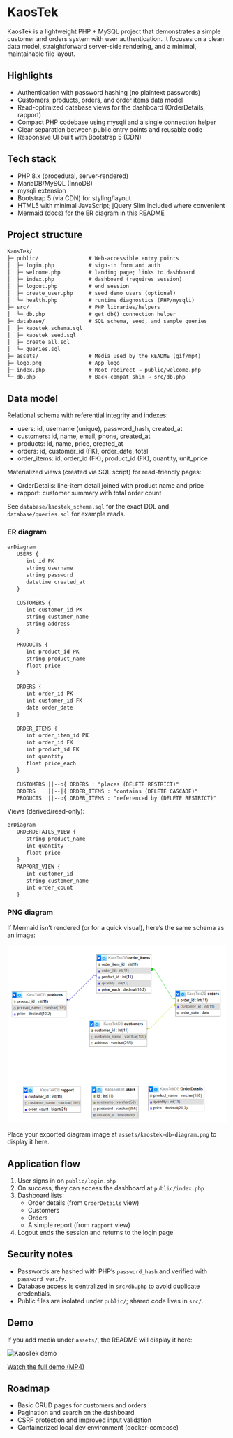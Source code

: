 # KaosTek

KaosTek is a lightweight PHP + MySQL project that demonstrates a simple customer and orders system with user authentication. It focuses on a clean data model, straightforward server-side rendering, and a minimal, maintainable file layout.

## Highlights

- Authentication with password hashing (no plaintext passwords)
- Customers, products, orders, and order items data model
- Read-optimized database views for the dashboard (OrderDetails, rapport)
- Compact PHP codebase using mysqli and a single connection helper
- Clear separation between public entry points and reusable code
- Responsive UI built with Bootstrap 5 (CDN)

## Tech stack

- PHP 8.x (procedural, server-rendered)
- MariaDB/MySQL (InnoDB)
- mysqli extension
- Bootstrap 5 (via CDN) for styling/layout
- HTML5 with minimal JavaScript; jQuery Slim included where convenient
- Mermaid (docs) for the ER diagram in this README

## Project structure

```
KaosTek/
├─ public/                # Web-accessible entry points
│  ├─ login.php           # sign-in form and auth
│  ├─ welcome.php         # landing page; links to dashboard
│  ├─ index.php           # dashboard (requires session)
│  ├─ logout.php          # end session
│  ├─ create_user.php     # seed demo users (optional)
│  └─ health.php          # runtime diagnostics (PHP/mysqli)
├─ src/                   # PHP libraries/helpers
│  └─ db.php              # get_db() connection helper
├─ database/              # SQL schema, seed, and sample queries
│  ├─ kaostek_schema.sql
│  ├─ kaostek_seed.sql
│  ├─ create_all.sql
│  └─ queries.sql
├─ assets/                # Media used by the README (gif/mp4)
├─ logo.png               # App logo
├─ index.php              # Root redirect → public/welcome.php
└─ db.php                 # Back-compat shim → src/db.php
```

## Data model

Relational schema with referential integrity and indexes:

- users: id, username (unique), password_hash, created_at
- customers: id, name, email, phone, created_at
- products: id, name, price, created_at
- orders: id, customer_id (FK), order_date, total
- order_items: id, order_id (FK), product_id (FK), quantity, unit_price

Materialized views (created via SQL script) for read-friendly pages:

- OrderDetails: line-item detail joined with product name and price
- rapport: customer summary with total order count

See `database/kaostek_schema.sql` for the exact DDL and `database/queries.sql` for example reads.

### ER diagram

```mermaid
erDiagram
   USERS {
      int id PK
      string username
      string password
      datetime created_at
   }

   CUSTOMERS {
      int customer_id PK
      string customer_name
      string address
   }

   PRODUCTS {
      int product_id PK
      string product_name
      float price
   }

   ORDERS {
      int order_id PK
      int customer_id FK
      date order_date
   }

   ORDER_ITEMS {
      int order_item_id PK
      int order_id FK
      int product_id FK
      int quantity
      float price_each
   }

   CUSTOMERS ||--o{ ORDERS : "places (DELETE RESTRICT)"
   ORDERS    ||--|{ ORDER_ITEMS : "contains (DELETE CASCADE)"
   PRODUCTS  ||--o{ ORDER_ITEMS : "referenced by (DELETE RESTRICT)"
```

Views (derived/read-only):

```mermaid
erDiagram
   ORDERDETAILS_VIEW {
      string product_name
      int quantity
      float price
   }
   RAPPORT_VIEW {
      int customer_id
      string customer_name
      int order_count
   }
```

### PNG diagram

If Mermaid isn’t rendered (or for a quick visual), here’s the same schema as an image:

![KaosTek DB Diagram](assets/kaostek-db-diagram.png)

Place your exported diagram image at `assets/kaostek-db-diagram.png` to display it here.

## Application flow

1. User signs in on `public/login.php`
2. On success, they can access the dashboard at `public/index.php`
3. Dashboard lists:
   - Order details (from `OrderDetails` view)
   - Customers
   - Orders
   - A simple report (from `rapport` view)
4. Logout ends the session and returns to the login page

## Security notes

- Passwords are hashed with PHP’s `password_hash` and verified with `password_verify`.
- Database access is centralized in `src/db.php` to avoid duplicate credentials.
- Public files are isolated under `public/`; shared code lives in `src/`.

## Demo

If you add media under `assets/`, the README will display it here:

![KaosTek demo](assets/kaostek-demo.gif)

[Watch the full demo (MP4)](assets/kaostek-demo.mp4)

## Roadmap

- Basic CRUD pages for customers and orders
- Pagination and search on the dashboard
- CSRF protection and improved input validation
- Containerized local dev environment (docker-compose)
